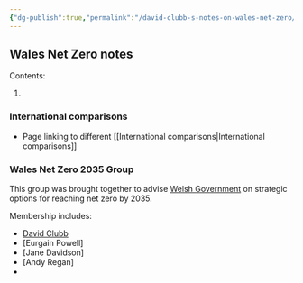 ```yaml
---
{"dg-publish":true,"permalink":"/david-clubb-s-notes-on-wales-net-zero/","tags":"gardenEntry"}
---
```



## Wales Net Zero notes
Contents:

1. 

### International comparisons
- Page linking to different [[International comparisons\|International comparisons]]

### Wales Net Zero 2035 Group

This group was brought together to advise [Welsh Government](https://gov.wales) on strategic options for reaching net zero by 2035.

Membership includes:
- [David Clubb](https://clubb.cymru/)
- [Eurgain Powell]
- [Jane Davidson]
- [Andy Regan]
- 
